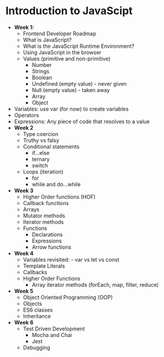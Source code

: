 # Introduction to JavaScipt

- <strong>Week 1:</strong> 
  - Frontend Developer Roadmap
  - What is JavaScript? 
  - What is the JavaScript Runtime Environment?
  - Using JavaScript in the browser
  - Values (primitive and non-primitive)
    - Number
    - Strings
    - Boolean
    - Undefined (empty value) - never given
    - Null (empty value) - taken away
    - Array
    - Object
 - Variables: use var (for now) to create variables
 - Operators
 - Expressions: Any piece of code that resolves to a value
- <strong>Week 2</strong>
  - Type coercion
  - Truthy vs falsy
  - Conditional statements
    - if...else
    - ternary
    - switch
  - Loops (iteration)
    - for 
    - while and do...while
- <strong>Week 3</strong>
  - Higher Order functions (HOF)
  - Callback functions
  - Arrays
   - Mutator methods
   - Iterator methods
  - Functions
    - Declarations 
    - Expressions
    - Arrow functions 
- <strong>Week 4</strong>
  - Variables revisited: - var vs let vs const
  - Template Literals
  - Callbacks
  - Higher Order Functions
    - Array iterator methods (forEach, map, filter, reduce)
- <strong>Week 5</strong>
  - Object Oriented Programming (OOP)
  - Objects
  - ES6 classes
  - Inheritance
- <strong>Week 6</strong>
  - Test Driven Development
    - Mocha and Chai
    - Jest
  - Debugging
